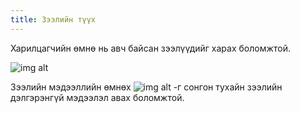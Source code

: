 ```yaml
---
title: Зээлийн түүх
---
```

Харилцагчийн өмнө нь авч байсан зээлүүдийг харах боломжтой.

 ![img alt](/img/zeelTuuh.png)

Зээлийн мэдээллийн өмнөх  ![img alt](/img/edit-2.svg) -г сонгон тухайн зээлийн дэлгэрэнгүй мэдээлэл авах боломжтой.